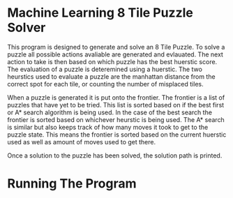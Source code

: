 # Machine Learning 8 Tile Puzzle Solver
This program is designed to generate and solve an 8 Tile Puzzle. 
To solve a puzzle all possible actions avaliable are generated and evlauated.
The next action to take is then based on which puzzle has the best huerstic score.
The evaluation of a puzzle is deteremined using a huerstic.
The two heurstics used to evaluate a puzzle are the manhattan distance from the correct spot for each tile, or counting the number of misplaced tiles.

When a puzzle is generated it is put onto the frontier. 
The frontier is a list of puzzles that have yet to be tried.
This list is sorted based on if the best first or A* search algorithm is being used.
In the case of the best search the frontier is sorted based on whichever heurstic is being used.
The A* search is similar but also keeps track of how many moves it took to get to the puzzle state.
This means the frontier is sorted based on the current huerstic used as well as amount of moves used to get there.

Once a solution to the puzzle has been solved, the solution path is printed.

# Running The Program

